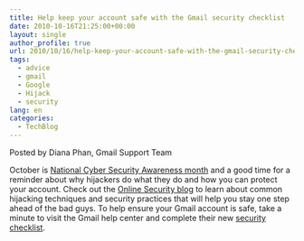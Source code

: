 ```yaml
---
title: Help keep your account safe with the Gmail security checklist
date: 2010-10-16T21:25:00+00:00
layout: single
author_profile: true
url: 2010/10/16/help-keep-your-account-safe-with-the-gmail-security-checklist/
tags:
  - advice
  - gmail
  - Google
  - Hijack
  - security
lang: en
categories: 
  - TechBlog
---
```

Posted by Diana Phan, Gmail Support Team

October is [National Cyber Security Awareness month](http://googleblog.blogspot.com/2010/10/national-cyber-security-awareness-month.html) and a good time for a reminder about why hijackers do what they do and how you can protect your account. Check out the [Online Security blog](http://googleonlinesecurity.blogspot.com/2010/10/protecting-your-data-in-cloud.html) to learn about common hijacking techniques and security practices that will help you stay one step ahead of the bad guys. To help ensure your Gmail account is safe, take a minute to visit the Gmail help center and complete their new [security checklist](http://mail.google.com/support/bin/static.py?page=checklist.cs&tab=29488).